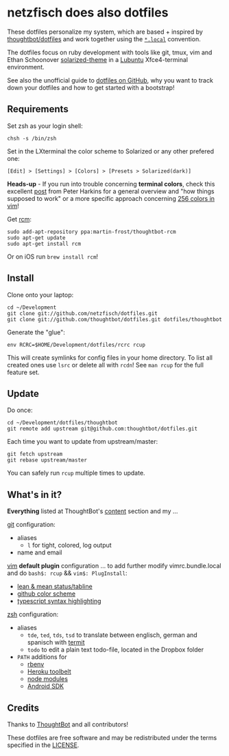 netzfisch does also dotfiles
============================

These dotfiles personalize my system, which are based + inspired by
[thoughtbot/dotfiles](https://github.com/thoughtbot/dotfiles) and work together
using the [`*.local`](http://robots.thoughtbot.com/manage-team-and-personal-dotfiles-together-with-rcm)
convention.

The dotfiles focus on ruby development with tools like git, tmux, vim and
Ethan Schoonover [solarized-theme](https://github.com/altercation/solarized) in
a [Lubuntu](http://lubuntu.net) Xfce4-terminal environment.

See also the unofficial guide to [dotfiles on GitHub](http://dotfiles.github.io/),
why you want to track down your dotfiles and how to get started with a bootstrap!

Requirements
------------

Set zsh as your login shell:

    chsh -s /bin/zsh

Set in the LXterminal the color scheme to Solarized or any other prefered one:

    [Edit] > [Settings] > [Colors] > [Presets > Solarized(dark)]

**Heads-up** - If you run into trouble concerning **terminal colors**, check this
excellent [post](http://push.cx/2008/256-color-xterms-in-ubuntu) from Peter
Harkins for a general overview and "how things supposed to work" or a more
specific approach concerning
[256 colors in vim](http://vim.wikia.com/wiki/256_colors_in_vim)!

Get [rcm](https://github.com/mike-burns/rcm):

    sudo add-apt-repository ppa:martin-frost/thoughtbot-rcm
    sudo apt-get update
    sudo apt-get install rcm

Or on iOS run `brew install rcm`!

Install
-------

Clone onto your laptop:

    cd ~/Development
    git clone git://github.com/netzfisch/dotfiles.git
    git clone git://github.com/thoughtbot/dotfiles.git dotfiles/thoughtbot

Generate the "glue":

    env RCRC=$HOME/Development/dotfiles/rcrc rcup

This will create symlinks for config files in your home directory. To list all
created ones use `lsrc` or delete all with `rcdn`! See `man rcup` for the
full feature set.

Update
------

Do once:

    cd ~/Development/dotfiles/thoughtbot
    git remote add upstream git@github.com:thoughtbot/dotfiles.git

Each time you want to update from upstream/master:

    git fetch upstream
    git rebase upstream/master

You can safely run `rcup` multiple times to update.

What's in it?
-------------

**Everything** listed at ThoughtBot's [content](https://github.com/thoughtbot/dotfiles#whats-in-it)
section and my ...

[git](http://git-scm.com/) configuration:

* aliases
  * `l` for tight, colored, log output
* name and email

[vim](http://www.vim.org/) **default plugin** configuration ... to add further
modify vimrc.bundle.local  and do `bash$: rcup` && `vim$: PlugInstall`:

* [lean & mean status/tabline](https://github.com/bling/vim-airline)
* [github color scheme](https://github.com/croaky/vim-colors-github)
* [typescript syntax highlighting](https://github.com/leafgarland/typescript-vim)

[zsh](http://zsh.sourceforge.net/FAQ/zshfaq01.html) configuration:

* aliases
  * `tde`, `ted`, `tds`, `tsd` to translate between englisch, german and
    spanisch with [termit][termit]
  * `todo` to edit a plain text todo-file, located in the Dropbox folder
* `PATH` additions for
  * [rbenv][rbenv]
  * [Heroku toolbelt][heroku]
  * [node modules][nvm]
  * [Android SDK][android]

[termit]: https://github.com/pawurb/termit
[rbenv]: https://github.com/sstephenson/rbenv
[heroku]: https://toolbelt.heroku.com
[nvm]: https://github.com/creationix/nvm#manual-install
[android]: https://developer.android.com/sdk/installing/index.html?pkg=tools

Credits
-------

Thanks to [ThoughtBot](http://thoughtbot.com/) and all contributors!

These dotfiles are free software and may be redistributed under the terms
specified in the [LICENSE](LICENSE).
